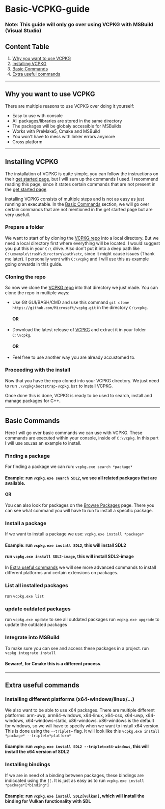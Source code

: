 # Basic-VCPKG-guide

### Note: This guide will only go over using VCPKG with MSBuild (Visual Studio)

## Content Table
1. [Why you want to use VCPKG](#why-you-want-to-use-vcpkg)
2. [Installing VCPKG](#installing-vcpkg)
3. [Basic Commands](#basic-commands)
4. [Extra useful commands](#extra-useful-commands)

---
## Why you want to use VCPKG
There are multiple reasons to use VCPKG over doing it yourself:
- Easy to use with console
- All packages/libraries are stored in the same directory
- The packages will be globaly accessible for MSBuilds
- Works with PreMake5, Cmake and MSBuild 
- You won't have to mess with linker errors anymore
- Cross platform

---
## Installing VCPKG
The installation of VCPKG is quite simple, you can follow the instructions on their [get started page](https://vcpkg.io/en/getting-started.html), but I will sum up the commands I used. I recommend reading this page, since it states certain commands that are not present in the [get started page](https://vcpkg.io/en/getting-started.html).

Installing VCPKG consists of multiple steps and is not as easy as just running an executable.
In the [Basic Commands](#basic-commands) section, we will go over certain commands that are not mentioned in the get started page but are very usefull.

### Prepare a folder
We want to start of by cloning the [VCPKG repo](https://github.com/microsoft/vcpkg) into a local directory. But we need a local directory first where everything will be located. I would suggest you put this in your `C:\` drive. Also don't put it into a deep path like `C:\example\trash\directory\path\etc`, since it might cause issues (Thank me later).
I personally went with `C:\vcpkg` and I will use this as example going onwards in this guide.


### Cloning the repo
So now we clone the [VCPKG repo](https://github.com/microsoft/vcpkg) into that directory we just made.
You can clone the repo in multiple ways:
- Use Git GUI/BASH/CMD and use this command `git clone https://github.com/Microsoft/vcpkg.git` in the directory `C:\vcpkg`.
    #### OR
- Download the latest release of [VCPKG](https://github.com/microsoft/vcpkg/releases) and extract it in your folder `C:\vcpkg`.
    #### OR
- Feel free to use another way you are already accustomed to.

### Proceeding with the install
Now that you have the repo cloned into your VCPKG directory. We just need to run `.\vcpkg\bootstrap-vcpkg.bat` to install VCPKG. 

Once done this is done, VCPKG is ready to be used to search, install and manage packages for C++.

---
## Basic Commands
Here I will go over basic commands we can use with VCPKG. These commands are executed within your console, inside of `C:\vcpkg`. 
In this part I will use `SDL2`as an example to install.

### Finding a package
For finding a package we can run: `vcpkg.exe search *package*`

#### Example: run `vcpkg.exe search SDL2`, we see all related packages that are available.

   #### OR
   
You can also look for packages on the [Browse Packages](https://vcpkg.io/en/packages.html) page. There you can see what command you will have to run to install a specific package.

### Install a package
If we want to install a package we use: `vcpkg.exe install *package*`

#### Example: run `vcpkg.exe install SDL2`, this will install SDL2
####          run `vcpkg.exe install SDL2-image`, this will install SDL2-image
         
In [Extra useful commands](#extra-useful-commands) we will see more advanced commands to install different platforms and certain extensions on packages.

### List all installed packages
run `vcpkg.exe list`

### update outdated packages
run `vcpkg.exe update` to see all outdated packages
run `vcpkg.exe upgrade` to update the outdated packages

### Integrate into MSBuild
To make sure you can see and access these packages in a project.
run `vcpkg integrate install`

#### Beware!, for Cmake this is a different process.

---
## Extra useful commands
### Installing different platforms (x64-windows/linux/...)
We also want to be able to use x64 packages.
There are multiple different platforms: arm-uwp, arm64-windows, x64-linux, x64-osx, x64-uwp, x64-windows, x64-windows-static, x86-windows.
x86-windows is the default for windows, so we will have to specify when we want to install x64 version.
This is done using the `--triplet=` flag. It will look like this `vcpkg.exe install *package* --triplet=*platform*`

#### Example: run `vcpkg.exe install SDL2 --triplet=x64-windows`, this will install the x64 version of SDL2


### Installing bindings
If we are in need of a binding between packages, these bindings are indiccated using the `[]`.
It is just as easy as to run `vcpkg.exe install *package*[*binding*]`

#### Example: run `vcpkg.exe install SDL2[vulkan]`, which will install the binding for Vulkan functionality with SDL
